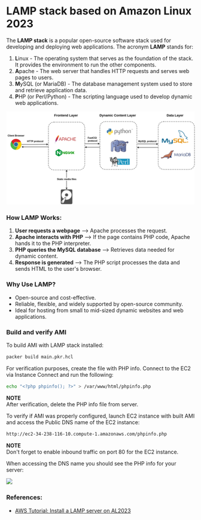 # LAMP stack based on Amazon Linux 2023

The **LAMP stack** is a popular open-source software stack used for developing and deploying web applications. The acronym **LAMP** stands for:

1. **L**inux - The operating system that serves as the foundation of the stack. It provides the environment to run the other components.
2. **A**pache - The web server that handles HTTP requests and serves web pages to users.
3. **M**ySQL (or MariaDB) - The database management system used to store and retrieve application data.
4. **P**HP (or Perl/Python) - The scripting language used to develop dynamic web applications.

![](../../../img/lamp_stack.png)

### How LAMP Works:
1. **User requests a webpage** --> Apache processes the request.
2. **Apache interacts with PHP** --> If the page contains PHP code, Apache hands it to the PHP interpreter.
3. **PHP queries the MySQL database** --> Retrieves data needed for dynamic content.
4. **Response is generated** --> The PHP script processes the data and sends HTML to the user's browser.

### Why Use LAMP?
- Open-source and cost-effective.
- Reliable, flexible, and widely supported by open-source community.
- Ideal for hosting from small to mid-sized dynamic websites and web applications.

### Build and verify AMI

To build AMI with LAMP stack installed:
```bash
packer build main.pkr.hcl
```

For verification purposes, create the file with PHP info. Connect to the EC2 via Instance Connect and run the following:
```bash
echo "<?php phpinfo(); ?>" > /var/www/html/phpinfo.php
```

**NOTE**  
After verification, delete the PHP info file from server.

To verify if AMI was properly configured, launch EC2 instance with built AMI and access the Public DNS name of the EC2 instance:
```bash
http://ec2-34-238-116-10.compute-1.amazonaws.com/phpinfo.php
````

**NOTE**  
Don't forget to enable inbound traffic on port 80 for the EC2 instance.

When accessing the DNS name you should see the PHP info for your server:

![](https://i.imgur.com/TCIZGDa.png)

### References:
- [AWS Tutorial: Install a LAMP server on AL2023](https://docs.aws.amazon.com/linux/al2023/ug/ec2-lamp-amazon-linux-2023.html)
